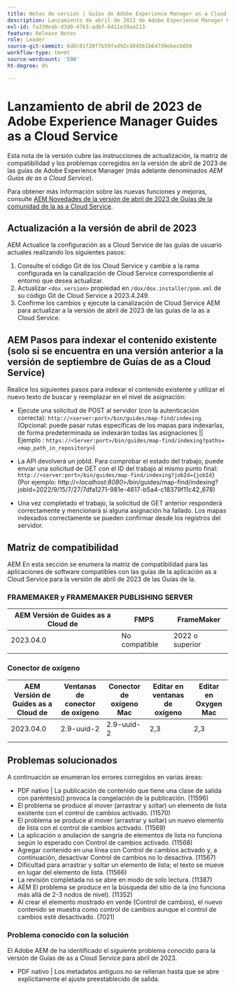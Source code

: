 ```yaml
---
title: Notas de versión | Guías de Adobe Experience Manager as a Cloud Service, versión de abril de 2023
description: Lanzamiento de abril de 2023 de Adobe Experience Manager Guides as a Cloud Service
exl-id: fa339eab-d3d0-4763-adbf-6411e39aa213
feature: Release Notes
role: Leader
source-git-commit: 6d8c01f20f7b59fed92c404561b647d9ebecb050
workflow-type: tm+mt
source-wordcount: '598'
ht-degree: 0%

---
```


# Lanzamiento de abril de 2023 de Adobe Experience Manager Guides as a Cloud Service

Esta nota de la versión cubre las instrucciones de actualización, la matriz de compatibilidad y los problemas corregidos en la versión de abril de 2023 de las guías de Adobe Experience Manager (más adelante denominados *AEM Guías de as a Cloud Service*).

Para obtener más información sobre las nuevas funciones y mejoras, consulte [AEM Novedades de la versión de abril de 2023 de Guías de la comunidad de la as a Cloud Service](whats-new-2023-4-0.md).

## Actualización a la versión de abril de 2023

AEM Actualice la configuración as a Cloud Service de las guías de usuario actuales realizando los siguientes pasos:

1. Consulte el código Git de los Cloud Service y cambie a la rama configurada en la canalización de Cloud Service correspondiente al entorno que desea actualizar.
2. Actualizar `<dox.version>` propiedad en `/dox/dox.installer/pom.xml` de su código Git de Cloud Service a 2023.4.249.
3. Confirme los cambios y ejecute la canalización de Cloud Service AEM para actualizar a la versión de abril de 2023 de las guías de la as a Cloud Service.

## AEM Pasos para indexar el contenido existente (solo si se encuentra en una versión anterior a la versión de septiembre de Guías de as a Cloud Service)

Realice los siguientes pasos para indexar el contenido existente y utilizar el nuevo texto de buscar y reemplazar en el nivel de asignación:

* Ejecute una solicitud de POST al servidor (con la autenticación correcta): `http://<server:port>/bin/guides/map-find/indexing`.
(Opcional: puede pasar rutas específicas de los mapas para indexarlas, de forma predeterminada se indexarán todas las asignaciones || Ejemplo : `https://<Server:port>/bin/guides/map-find/indexing?paths=<map_path_in_repository>`)

* La API devolverá un jobId. Para comprobar el estado del trabajo, puede enviar una solicitud de GET con el ID del trabajo al mismo punto final: `http://<server:port>/bin/guides/map-find/indexing?jobId={jobId}`
(Por ejemplo: http://&lt;_localhost:8080_>/bin/guides/map-find/indexing?jobId=2022/9/15/7/27/7dfa1271-981e-4617-b5a4-c18379f11c42_678)

* Una vez completado el trabajo, la solicitud de GET anterior responderá correctamente y mencionará si alguna asignación ha fallado. Los mapas indexados correctamente se pueden confirmar desde los registros del servidor.

## Matriz de compatibilidad

AEM En esta sección se enumera la matriz de compatibilidad para las aplicaciones de software compatibles con las guías de la aplicación as a Cloud Service para la versión de abril de 2023 de las Guías de la.

### FRAMEMAKER y FRAMEMAKER PUBLISHING SERVER

| AEM Versión de Guides as a Cloud de | FMPS | FrameMaker |
| --- | --- | --- |
| 2023.04.0 | No compatible | 2022 o superior |
| | | |


### Conector de oxígeno

| AEM Versión de Guides as a Cloud de | Ventanas de conector de oxígeno | Conector de oxígeno Mac | Editar en ventanas de oxígeno | Editar en Oxygen Mac |
| --- | --- | --- | --- | --- |
| 2023.04.0 | 2.9-uuid-2 | 2.9-uuid-2 | 2,3 | 2,3 |
|  |  |  |  |



## Problemas solucionados

A continuación se enumeran los errores corregidos en varias áreas:

* PDF nativo | La publicación de contenido que tiene una clase de salida con paréntesis() provoca la congelación de la publicación. (11596)
* El problema se produce al mover (arrastrar y soltar) un elemento de lista existente con el control de cambios activado. (11570)
* El problema se produce al mover (arrastrar y soltar) un nuevo elemento de lista con el control de cambios activado. (11569)
* La aplicación o anulación de sangría de elementos de lista no funciona según lo esperado con Control de cambios activado. (11568)
* Agregar contenido en una línea con Control de cambios activado y, a continuación, desactivar Control de cambios no lo desactiva. (11567)
* Dificultad para arrastrar y soltar un elemento de lista; el texto se mueve en lugar del elemento de lista. (11566)
* La revisión completada no se abre en modo de solo lectura. (11387)
* AEM El problema se produce en la búsqueda del sitio de la (no funciona más allá de 2-3 nodos de nivel). (11352)
* Al crear el elemento mostrado en verde (Control de cambios), el nuevo contenido se muestra como control de cambios aunque el control de cambios esté desactivado. (7021)

### Problema conocido con la solución

El Adobe AEM de ha identificado el siguiente problema conocido para la versión de Guías de as a Cloud Service para abril de 2023.

* PDF nativo | Los metadatos antiguos no se rellenan hasta que se abre explícitamente el ajuste preestablecido de salida.
